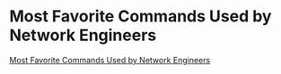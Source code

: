 # Most Favorite Commands Used by Network Engineers
[Most Favorite Commands Used by Network Engineers](https://aiwithcloud.com/2022/09/16/most_favorite_commands_used_by_network_engineers/)